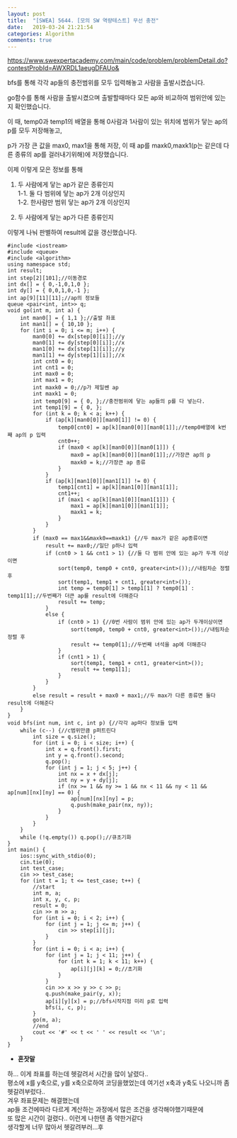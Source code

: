 ```yaml
---
layout: post
title:  "[SWEA] 5644. [모의 SW 역량테스트] 무선 충전"
date:   2019-03-24 21:21:54
categories: Algorithm
comments: true
---
```


https://www.swexpertacademy.com/main/code/problem/problemDetail.do?contestProbId=AWXRDL1aeugDFAUo&  

bfs를 통해 각각 ap들의 충전범위를 모두 입력해놓고 사람을 출발시켰습니다.  

go함수를 통해 사람을 출발시켰으며 출발할때마다 모든 ap와 비교하여 범위안에 있는지 확인했습니다.  

이 때, temp0과 temp1의 배열을 통해 0사람과 1사람이 있는 위치에 범위가 닿는 ap의 p를 모두 저장해놓고,  

p가 가장 큰 값을 max0, max1을 통해 저장, 이 때 ap를 maxk0,maxk1(p는 같은데 다른 종류의 ap를 걸러내기위해)에 저장했습니다.  

이제 이렇게 모은 정보를 통해

1. 두 사람에게 닿는 ap가 같은 종류인지  
1-1. 둘 다 범위에 닿는 ap가 2개 이상인지  
1-2. 한사람만 범위 닿는 ap가 2개 이상인지  
  
2. 두 사람에게 닿는 ap가 다른 종류인지  


이렇게 나눠 판별하여 result에 값을 갱신했습니다.  

~~~
#include <iostream>
#include <queue>
#include <algorithm>
using namespace std;
int result;
int step[2][101];//이동경로
int dx[] = { 0,-1,0,1,0 };
int dy[] = { 0,0,1,0,-1 };
int ap[9][11][11];//ap의 정보들
queue <pair<int, int>> q;
void go(int m, int a) {
	int man0[] = { 1,1 };//출발 좌표
	int man1[] = { 10,10 };
	for (int i = 0; i <= m; i++) {
		man0[0] += dx[step[0][i]];//y
		man0[1] += dy[step[0][i]];//x
		man1[0] += dx[step[1][i]];//y
		man1[1] += dy[step[1][i]];//x
		int cnt0 = 0;
		int cnt1 = 0;
		int max0 = 0;
		int max1 = 0;
		int maxk0 = 0;//p가 제일쎈 ap
		int maxk1 = 0;
		int temp0[9] = { 0, };//충전범위에 닿는 ap들의 p를 다 넣는다.
		int temp1[9] = { 0, };
		for (int k = 0; k < a; k++) {
			if (ap[k][man0[0]][man0[1]] != 0) {
				temp0[cnt0] = ap[k][man0[0]][man0[1]];//temp0배열에 k번째 ap의 p 입력
				cnt0++;
				if (max0 < ap[k][man0[0]][man0[1]]) {
					max0 = ap[k][man0[0]][man0[1]];//가장큰 ap의 p
					maxk0 = k;//가장큰 ap 종류
				}
			}
			if (ap[k][man1[0]][man1[1]] != 0) {
				temp1[cnt1] = ap[k][man1[0]][man1[1]];
				cnt1++;
				if (max1 < ap[k][man1[0]][man1[1]]) {
					max1 = ap[k][man1[0]][man1[1]];
					maxk1 = k;
				}
			}
		}
		if (max0 == max1&&maxk0==maxk1) {//두 max가 같은 ap종류이면
			result += max0;//일단 p하나 입력
			if (cnt0 > 1 && cnt1 > 1) {//둘 다 범위 안에 있는 ap가 두개 이상이면
				sort(temp0, temp0 + cnt0, greater<int>());//내림차순 정렬 후
				sort(temp1, temp1 + cnt1, greater<int>());
				int temp = temp0[1] > temp1[1] ? temp0[1] : temp1[1];//두번째가 더큰 ap를 result에 더해준다
				result += temp;
			}
			else {
				if (cnt0 > 1) {//0번 사람이 범위 안에 있는 ap가 두개이상이면
					sort(temp0, temp0 + cnt0, greater<int>());//내림차순 정렬 후
					result += temp0[1];//두번째 녀석을 ap에 더해준다
				}
				if (cnt1 > 1) {
					sort(temp1, temp1 + cnt1, greater<int>());
					result += temp1[1];
				}
			}
		}
		else result = result + max0 + max1;//두 max가 다른 종류면 둘다result에 더해준다
	}
}
void bfs(int num, int c, int p) {//각각 ap마다 정보들 입력
	while (c--) {//c범위만큼 p퍼트린다
		int size = q.size();
		for (int i = 0; i < size; i++) {
			int x = q.front().first;
			int y = q.front().second;
			q.pop();
			for (int j = 1; j < 5; j++) {
				int nx = x + dx[j];
				int ny = y + dy[j];
				if (nx >= 1 && ny >= 1 && nx < 11 && ny < 11 && ap[num][nx][ny] == 0) {
					ap[num][nx][ny] = p;
					q.push(make_pair(nx, ny));
				}
			}
		}
	}
	while (!q.empty()) q.pop();//큐초기화
}
int main() {
	ios::sync_with_stdio(0);
	cin.tie(0);
	int test_case;
	cin >> test_case;
	for (int t = 1; t <= test_case; t++) {
		//start
		int m, a;
		int x, y, c, p;
		result = 0;
		cin >> m >> a;
		for (int i = 0; i < 2; i++) {
			for (int j = 1; j <= m; j++) {
				cin >> step[i][j];
			}
		}
		for (int i = 0; i < a; i++) {
			for (int j = 1; j < 11; j++) {
				for (int k = 1; k < 11; k++) {
					ap[i][j][k] = 0;//초기화
				}
			}
			cin >> x >> y >> c >> p;
			q.push(make_pair(y, x));
			ap[i][y][x] = p;//bfs시작지점 미리 p로 입력
			bfs(i, c, p);
		}
		go(m, a);
		//end
		cout << '#' << t << ' ' << result << '\n';
	}
}
~~~




- **혼잣말**

하... 이게 좌표를 하는데 헷갈려서 시간을 많이 날렸다..  
평소에 x를 y축으로, y를 x축으로하여 코딩을했었는데 여기선 x축과 y축도 나오니까 좀 헷갈려부렀다..  
겨우 좌표문제는 해결했는데  
ap들 조건에따라 다르게 계산하는 과정에서 많은 조건을 생각해야했기때문에  
또 많은 시간이 걸렸다.. 이런게 나한텐 좀 약한거같다  
생각할게 너무 많아서 헷갈려부러...후  

